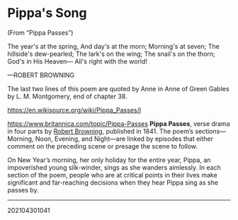 # Pippa's Song
(From “Pippa Passes”)

The year's at the spring,
And day's at the morn;
Morning's at seven;
The hillside's dew-pearled;
The lark's on the wing;
The snail's on the thorn;
God's in His Heaven—
All's right with the world!

—ROBERT BROWNING


The last two lines of this poem are quoted by Anne in Anne of Green Gables by L. M. Montgomery, end of chapter 38.

https://en.wikisource.org/wiki/Pippa_Passes/I

https://www.britannica.com/topic/Pippa-Passes
**Pippa Passes**, verse drama in four parts by [Robert Browning](https://www.britannica.com/biography/Robert-Browning), published in 1841. The poem’s sections—Morning, Noon, Evening, and Night—are linked by episodes that either comment on the preceding scene or presage the scene to follow.

On New Year’s morning, her only holiday for the entire year, Pippa, an impoverished young silk-winder, sings as she wanders aimlessly. In each section of the poem, people who are at critical points in their lives make significant and far-reaching decisions when they hear Pippa sing as she passes by.

---
202104301041 